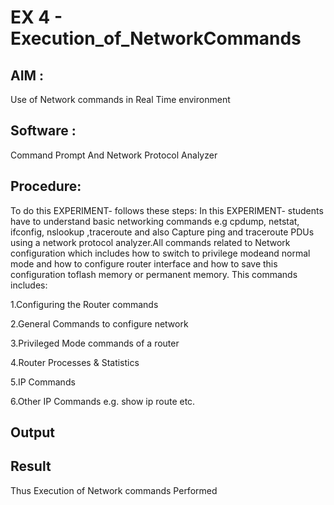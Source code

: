 # EX 4 - Execution_of_NetworkCommands
## AIM :
Use of Network commands in Real Time environment
## Software : 
Command Prompt And Network Protocol Analyzer
## Procedure: 
To do this EXPERIMENT- follows these steps:
In this EXPERIMENT- students have to understand basic networking commands e.g cpdump, netstat, ifconfig, nslookup ,traceroute and also Capture ping and traceroute PDUs using a network protocol analyzer.All commands related to Network configuration which includes how to switch to privilege modeand normal mode and how to configure router interface and how to save this configuration toflash memory or permanent memory.
This commands includes:

1.Configuring the Router commands

2.General Commands to configure network

3.Privileged Mode commands of a router 

4.Router Processes & Statistics

5.IP Commands

6.Other IP Commands e.g. show ip route etc.


## Output

## Result
Thus Execution of Network commands Performed 

